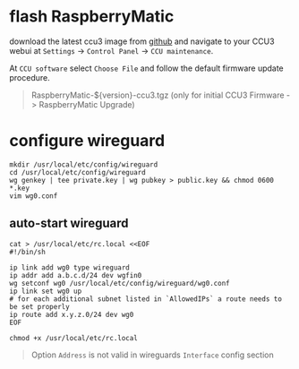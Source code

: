 # flash RaspberryMatic

download the latest ccu3 image from [github](https://github.com/jens-maus/RaspberryMatic/releases)
and navigate to your CCU3 webui at `Settings` -> `Control Panel` -> `CCU maintenance`.

At `CCU software` select `Choose File` and follow the default firmware update procedure.

> RaspberryMatic-${version}-ccu3.tgz (only for initial CCU3 Firmware -> RaspberryMatic Upgrade)

# configure wireguard

    mkdir /usr/local/etc/config/wireguard
    cd /usr/local/etc/config/wireguard
    wg genkey | tee private.key | wg pubkey > public.key && chmod 0600 *.key
    vim wg0.conf

## auto-start wireguard

    cat > /usr/local/etc/rc.local <<EOF
    #!/bin/sh
    
    ip link add wg0 type wireguard
    ip addr add a.b.c.d/24 dev wgfin0
    wg setconf wg0 /usr/local/etc/config/wireguard/wg0.conf 
    ip link set wg0 up
    # for each additional subnet listed in `AllowedIPs` a route needs to be set properly
    ip route add x.y.z.0/24 dev wg0
    EOF

    chmod +x /usr/local/etc/rc.local

> Option `Address` is not valid in wireguards `Interface` config section
